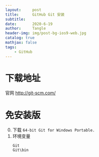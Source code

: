 ```yaml
---
layout:     post
title:      GitHub Git 安装
subtitle:   
date:       2020-6-19
author:     Tangle
header-img: img/post-bg-ios9-web.jpg
catalog: true
mathjax: false
tags:
    - GitHub
---
```


# 下载地址

官网 <http://git-scm.com/>

# 免安装版

0. 下载 `64-bit Git for Windows Portable.`
0. 环境变量
    ```
    Git
    Git\bin
    ```
